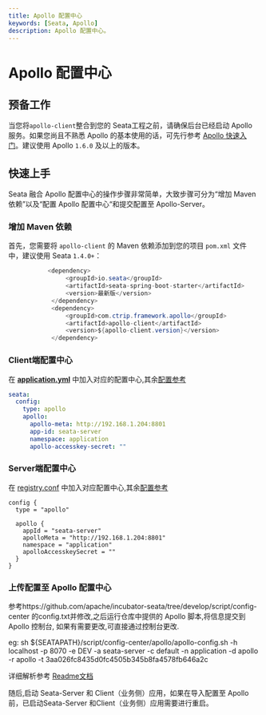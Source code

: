 ```yaml
---
title: Apollo 配置中心
keywords: [Seata, Apollo]
description: Apollo 配置中心。
---
```


# Apollo 配置中心

## 预备工作

当您将`apollo-client`整合到您的 Seata工程之前，请确保后台已经启动 Apollo 服务。如果您尚且不熟悉 Apollo 的基本使用的话，可先行参考 [Apollo 快速入门](https://www.apolloconfig.com/)。建议使用 Apollo `1.6.0` 及以上的版本。

## 快速上手

Seata 融合 Apollo 配置中心的操作步骤非常简单，大致步骤可分为“增加 Maven 依赖”以及“配置 Apollo 配置中心“和提交配置至 Apollo-Server。

### 增加 Maven 依赖

首先，您需要将 `apollo-client` 的 Maven 依赖添加到您的项目 `pom.xml` 文件中，建议使用 Seata `1.4.0+`：

```java
           <dependency>
                <groupId>io.seata</groupId>
                <artifactId>seata-spring-boot-starter</artifactId>
                <version>最新版</version>
            </dependency>
            <dependency>
                <groupId>com.ctrip.framework.apollo</groupId>
                <artifactId>apollo-client</artifactId>
                <version>${apollo-client.version}</version>
            </dependency>
```

### Client端配置中心

在 [**application.yml**](https://github.com/apache/incubator-seata/blob/develop/script/client/spring/application.yml) 中加入对应的配置中心,其余[配置参考](https://github.com/apache/incubator-seata/tree/develop/script/client)

```yaml
seata:
  config:
    type: apollo
    apollo:
      apollo-meta: http://192.168.1.204:8801
      app-id: seata-server
      namespace: application
      apollo-accesskey-secret: ""
```

### Server端配置中心

在 [registry.conf](https://github.com/apache/incubator-seata/blob/develop/script/server/config/registry.conf) 中加入对应配置中心,其余[配置参考](https://github.com/apache/incubator-seata/tree/develop/script/server)

```
config {
  type = "apollo"

  apollo {
    appId = "seata-server"
    apolloMeta = "http://192.168.1.204:8801"
    namespace = "application"
    apolloAccesskeySecret = ""
  }
}

```

### 上传配置至 Apollo 配置中心

参考https://github.com/apache/incubator-seata/tree/develop/script/config-center 的config.txt并修改,之后运行仓库中提供的 Apollo 脚本,将信息提交到Apollo 控制台, 如果有需要更改,可直接通过控制台更改.

eg: sh ${SEATAPATH}/script/config-center/apollo/apollo-config.sh -h localhost -p 8070 -e DEV -a seata-server -c default -n application -d apollo -r apollo -t 3aa026fc8435d0fc4505b345b8fa4578fb646a2c

详细解析参考 [Readme文档](https://github.com/apache/incubator-seata/blob/develop/script/config-center/README.md)

随后,启动 Seata-Server 和 Client（业务侧）应用，如果在导入配置至 Apollo 前，已启动Seata-Server 和Client（业务侧）应用需要进行重启。